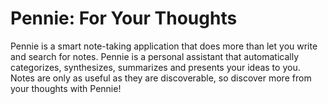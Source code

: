 # Pennie: For Your Thoughts

Pennie is a smart note-taking application that does more than let you write and search for notes. Pennie is a personal assistant that automatically categorizes, synthesizes, summarizes and presents your ideas to you. Notes are only as useful as they are discoverable, so discover more from your thoughts with Pennie!